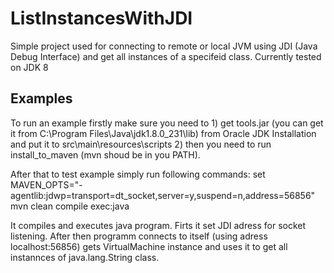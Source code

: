 # ListInstancesWithJDI

Simple project used for connecting to remote or local JVM using JDI (Java Debug Interface) 
and get all instances of a specifeid class. Currently tested on JDK 8

## Examples

To run an example firstly make sure you need to 
    1) get tools.jar (you can get it from C:\Program Files\Java\jdk1.8.0_231\lib) 
        from Oracle JDK Installation and put it to src\main\resources\scripts
    2) then you need to run install_to_maven (mvn shoud be in you PATH).

After that to test example simply run following commands:
set MAVEN_OPTS="-agentlib:jdwp=transport=dt_socket,server=y,suspend=n,address=56856"
mvn clean compile exec:java 

It compiles and executes java program. Firts it set JDI adress for socket listening.
After then programm connects to itself (using adress localhost:56856) gets VirtualMachine instance 
and uses it to get all instannces of  java.lang.String class.
